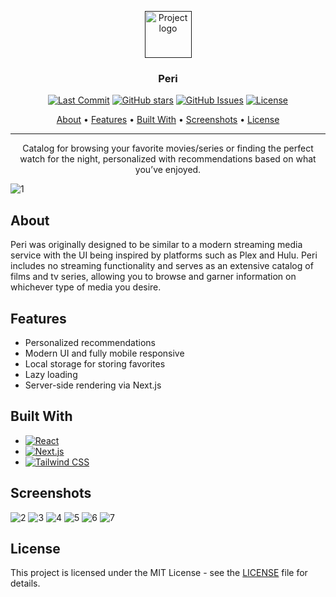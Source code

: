 <p align="center">
  <a href="" rel="noopener">
 <img width=75px height=75px src="https://user-images.githubusercontent.com/40510223/180670733-9357d0b7-771e-4802-92f7-1d824c215543.png" alt="Project logo"></a>
</p>

<h3 align="center">Peri</h3>

<div align="center">

  [![Last Commit](https://img.shields.io/github/last-commit/asecco/Peri)](https://github.com/asecco/Peri)
  [![GitHub stars](https://badgen.net/github/stars/asecco/Peri)](https://github.com/asecco/Peri/stargazers)
  [![GitHub Issues](https://img.shields.io/github/issues/asecco/Peri.svg)](https://github.com/asecco/Peri/issues)
  [![License](https://img.shields.io/badge/license-MIT-blue.svg)](/LICENSE)

</div>

<p align="center">
  <a href="#about">About</a> •
  <a href="#features">Features</a> •
  <a href="#built-with">Built With</a> •
  <a href="#screenshots">Screenshots</a> •
  <a href="#license">License</a>
</p>

---

<p align="center"> Catalog for browsing your favorite movies/series or finding the perfect watch for the night, personalized with recommendations based on what you’ve enjoyed.
    <br> 
</p>

![1](https://user-images.githubusercontent.com/40510223/180893862-9d581af1-02ad-4a6b-af68-da3b9bc81958.png)

## About
Peri was originally designed to be similar to a modern streaming media service with the UI being inspired by platforms such as Plex and Hulu. Peri includes no streaming functionality and serves as an extensive catalog of films and tv series, allowing you to browse and garner information on whichever type of media you desire.

## Features
- Personalized recommendations
- Modern UI and fully mobile responsive
- Local storage for storing favorites
- Lazy loading
- Server-side rendering via Next.js

## Built With
- [![React](https://img.shields.io/badge/React-20232A?style=for-the-badge&logo=react&logoColor=61DAFB)](https://reactjs.org)
- [![Next.js](https://img.shields.io/badge/next.js-000000?style=for-the-badge&logo=nextdotjs&logoColor=white)](https://nextjs.org)
- [![Tailwind CSS](https://img.shields.io/badge/tailwindcss-%2338B2AC.svg?style=for-the-badge&logo=tailwind-css&logoColor=white)](https://tailwindcss.com)

## Screenshots
![2](https://user-images.githubusercontent.com/40510223/180894004-a89c3b73-6d5c-4b13-b30f-cfe6ec4c86e0.png)
![3](https://user-images.githubusercontent.com/40510223/180894010-acdc9db4-937f-49f7-ab6b-a6c8d09de32d.png)
![4](https://user-images.githubusercontent.com/40510223/180894013-89a83ef9-1fe9-437a-8029-102e21e09a9c.png)
![5](https://user-images.githubusercontent.com/40510223/180894015-7f58801c-59de-4e66-940b-aea8ad4e6867.png)
![6](https://user-images.githubusercontent.com/40510223/180894019-cdeef5c6-6995-4f1a-8af2-e6d2dead1fec.png)
![7](https://user-images.githubusercontent.com/40510223/180894024-e7dd9bde-ef9b-4a9a-9277-5f3fe15b577d.png)


## License
This project is licensed under the MIT License - see the [LICENSE](LICENSE) file for details.
